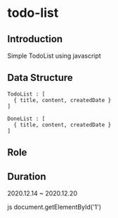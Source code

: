 # todo-list

## Introduction
Simple TodoList using javascript

## Data Structure
```
TodoList : [ 
  { title, content, createdDate } 
]
```

```
DoneList : [
  { title, content, createdDate }
]
````

## Role
  
## Duration
2020.12.14 ~ 2020.12.20

js
document.getElementById('1')
